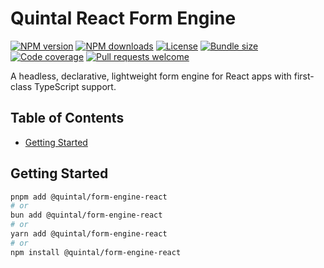 <!--
THIS FILE IS (PARTIALLY) AUTO-GENERATED USING `pnpm generate`.
TO EDIT THE CONTENT, PLEASE MODIFY `/workspace.ts` OR `/scripts/generate.ts`
-->

# Quintal React Form Engine

[![NPM version](https://img.shields.io/npm/v/@quintal/form-engine-react?style=flat-square)](https://npmjs.com/@quintal/form-engine-react)
[![NPM downloads](https://img.shields.io/npm/dt/@quintal/form-engine-react?style=flat-square)](https://npmjs.com/@quintal/form-engine-react)
[![License](https://img.shields.io/npm/l/@quintal/form-engine-react?style=flat-square)](https://github.com/quintalwebsolutions/quintal-oss/blob/main/LICENSE)
[![Bundle size](https://img.shields.io/bundlephobia/minzip/@quintal/form-engine-react?style=flat-square)](https://bundlephobia.com/package/@quintal/form-engine-react)
[![Code coverage](https://img.shields.io/codecov/c/github/quintalwebsolutions/quintal-oss?style=flat-square&token=3ORY9UP6H7&flag=form-engine-react&logo=codecov)](https://codecov.io/gh/quintalwebsolutions/quintal-oss)
[![Pull requests welcome](https://img.shields.io/badge/PRs-welcome-brightgreen.svg?style=flat-square)](https://github.com/quintalwebsolutions/quintal-oss/blob/main/CONTRIBUTING.md)

A headless, declarative, lightweight form engine for React apps with first-class TypeScript support.

## Table of Contents

- [Getting Started](#getting-started)

## Getting Started

```sh
pnpm add @quintal/form-engine-react
# or
bun add @quintal/form-engine-react
# or
yarn add @quintal/form-engine-react
# or
npm install @quintal/form-engine-react
```

<!-- END AUTO-GENERATED: Add custom documentation after this comment -->
